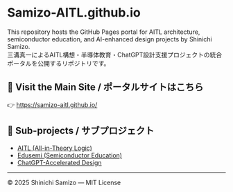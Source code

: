 # Samizo-AITL.github.io

This repository hosts the GitHub Pages portal for AITL architecture, semiconductor education, and AI-enhanced design projects by Shinichi Samizo.  
三溝真一によるAITL構想・半導体教育・ChatGPT設計支援プロジェクトの統合ポータルを公開するリポジトリです。

## 🔗 Visit the Main Site / ポータルサイトはこちら

👉 https://samizo-aitl.github.io/

## 📁 Sub-projects / サブプロジェクト

- [AITL (All-in-Theory Logic)](https://samizo-aitl.github.io/AITL/)
- [Edusemi (Semiconductor Education)](https://samizo-aitl.github.io/edusemi/)
- [ChatGPT-Accelerated Design](https://github.com/Samizo-AITL/ChatGPT-Accelerated-Designs)

---

© 2025 Shinichi Samizo — MIT License
